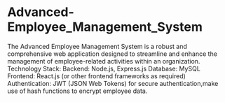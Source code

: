 # Advanced-Employee_Management_System
The Advanced Employee Management System is a robust and comprehensive web application designed to streamline and enhance the management of employee-related activities within an organization.
Technology Stack:
Backend: Node.js, Express.js
Database: MySQL
Frontend: React.js (or other frontend frameworks as required)
Authentication: JWT (JSON Web Tokens) for secure authentication,make use of hash functions to encrypt employee data.
